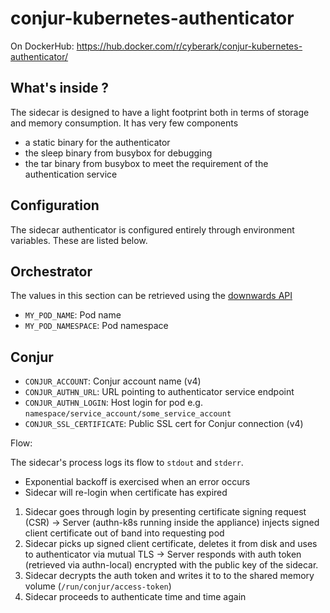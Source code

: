 # conjur-kubernetes-authenticator

On DockerHub: https://hub.docker.com/r/cyberark/conjur-kubernetes-authenticator/

## What's inside ?

The sidecar is designed to have a light footprint both in terms of storage and memory consumption. It has very few components

+ a static binary for the authenticator
+ the sleep binary from busybox for debugging
+ the tar binary from busybox to meet the requirement of the authentication service

## Configuration

The sidecar authenticator is configured entirely through environment variables. These are listed below.

## Orchestrator
The values in this section can be retrieved using the [downwards API](https://kubernetes.io/docs/tasks/inject-data-application/environment-variable-expose-pod-information)
- `MY_POD_NAME`: Pod name
- `MY_POD_NAMESPACE`: Pod namespace

## Conjur
- `CONJUR_ACCOUNT`: Conjur account name (v4)
- `CONJUR_AUTHN_URL`: URL pointing to authenticator service endpoint
- `CONJUR_AUTHN_LOGIN`: Host login for pod e.g. `namespace/service_account/some_service_account`
- `CONJUR_SSL_CERTIFICATE`: Public SSL cert for Conjur connection (v4)

Flow:

The sidecar's process logs its flow to `stdout` and `stderr`. 
+ Exponential backoff is exercised when an error occurs
+ Sidecar will re-login when certificate has expired

1. Sidecar goes through login by presenting certificate signing request (CSR) -> Server (authn-k8s running inside the appliance) injects signed client certificate out of band into requesting pod
2. Sidecar picks up signed client certificate, deletes it from disk and uses to authenticator via mutual TLS -> Server responds with auth token (retrieved via authn-local) encrypted with the public key of the sidecar.
3. Sidecar decrypts the auth token and writes it to to the shared memory volume (`/run/conjur/access-token`) 
4. Sidecar proceeds to authenticate time and time again
